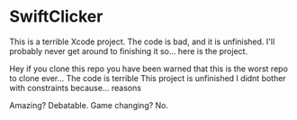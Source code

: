 # SwiftClicker
This is a terrible Xcode project. The code is bad, and it is unfinished. I'll probably never get around to finishing it so... here is the project. 

Hey if you clone this repo you have been warned that this is the worst repo to clone ever...
The code is terrible
This project is unfinished
I didnt bother with constraints because... reasons

Amazing? Debatable. Game changing? No. 

